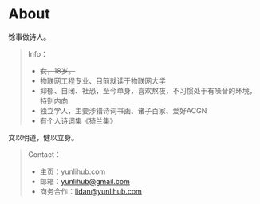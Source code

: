 # About

馀事做诗人。

> Info：  
> - ~~女，18岁。~~
> - 物联网工程专业、目前就读于物联网大学
> - 抑郁、自闭、社恐，至今单身，喜欢熬夜，不习惯处于有噪音的环境，特别内向
> - 独立学人，主要涉猎诗词书画、诸子百家、爱好ACGN
> - 有个人诗词集《猗兰集》

文以明道，健以立身。  

> Contact：  
> - 主页：yunlihub.com
> - 邮箱：yunlihub@gmail.com
> - 商务合作：lidan@yunlihub.com